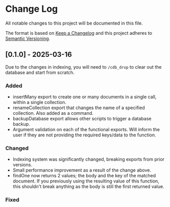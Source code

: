 
# Change Log
All notable changes to this project will be documented in this file.

The format is based on [Keep a Changelog](http://keepachangelog.com/)
and this project adheres to [Semantic Versioning](http://semver.org/).

## [0.1.0] - 2025-03-16

Due to the changes in indexing, you will need to `/cdb_drop` to clear out the database and start from scratch.

### Added

- insertMany export to create one or many documents in a single call, within a single collection.
- renameCollection export that changes the name of a specified collection. Also added as a command.
- backupDatabase export allows other scripts to trigger a database backup.
- Argument validation on each of the functional exports. Will inform the user if they are not providing the required keys/data to the function.

### Changed

- Indexing system was significantly changed, breaking exports from prior versions.
- Small performance improvement as a result of the change above.
- findOne now returns 2 values; the body and the key of the matched document. If you previously using the resulting value of this function, this shouldn't break anything as the body is still the first returned value.

### Fixed